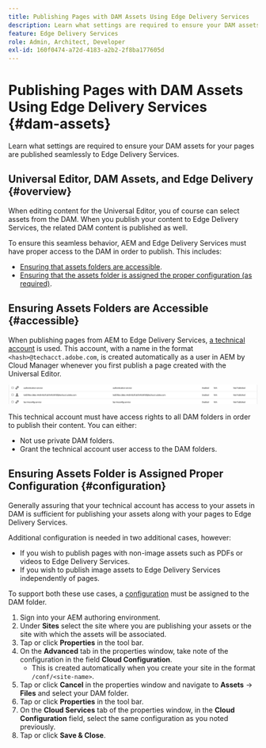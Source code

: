 ```yaml
---
title: Publishing Pages with DAM Assets Using Edge Delivery Services
description: Learn what settings are required to ensure your DAM assets for your pages are published seamlessly to Edge Delivery Services.
feature: Edge Delivery Services
role: Admin, Architect, Developer
exl-id: 160f0474-a72d-4183-a2b2-2f8ba177605d
---
```

# Publishing Pages with DAM Assets Using Edge Delivery Services {#dam-assets}

Learn what settings are required to ensure your DAM assets for your pages are published seamlessly to Edge Delivery Services.

## Universal Editor, DAM Assets, and Edge Delivery {#overview}

When editing content for the Universal Editor, you of course can select assets from the DAM. When you publish your content to Edge Delivery Services, the related DAM content is published as well.

To ensure this seamless behavior, AEM and Edge Delivery Services must have proper access to the DAM in order to publish. This includes:

* [Ensuring that assets folders are accessible](#accessible).
* [Ensuring that the assets folder is assigned the proper configuration (as required)](#configuration).

## Ensuring Assets Folders are Accessible {#accessible}

When publishing pages from AEM to Edge Delivery Services, [a technical account](/help/implementing/developing/introduction/generating-access-tokens-for-server-side-apis.md) is used. This account, with a name in the format `<hash>@techacct.adobe.com`, is created automatically as a user in AEM by Cloud Manager whenever you first publish a page created with the Universal Editor.

![Technical account](/help/edge/wysiwyg-authoring/assets/dam-assets/technical-account.png)

This technical account must have access rights to all DAM folders in order to publish their content. You can either:

* Not use private DAM folders.
* Grant the technical account user access to the DAM folders.

## Ensuring Assets Folder is Assigned Proper Configuration {#configuration}

Generally assuring that your technical account has access to your assets in DAM is sufficient for publishing your assets along with your pages to Edge Delivery Services.

Additional configuration is needed in two additional cases, however:

* If you wish to publish pages with non-image assets such as PDFs or videos to Edge Delivery Services.
* If you wish to publish image assets to Edge Delivery Services independently of pages.

To support both these use cases, a [configuration](/help/implementing/developing/introduction/configurations.md) must be assigned to the DAM folder.

1. Sign into your AEM authoring environment.
1. Under **Sites** select the site where you are publishing your assets or the site with which the assets will be associated.
1. Tap or click **Properties** in the tool bar.
1. On the **Advanced** tab in the properties window, take note of the configuration in the field **Cloud Configuration**.
   * This is created automatically when you create your site in the format `/conf/<site-name>`.
1. Tap or click **Cancel** in the properties window and navigate to **Assets** -&gt; **Files** and select your DAM folder.
1. Tap or click **Properties** in the tool bar.
1. On the **Cloud Services** tab of the properties window, in the **Cloud Configuration** field, select the same configuration as you noted previously.
1. Tap or click **Save &amp; Close**.
